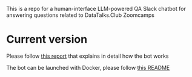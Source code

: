 This is a repo for a human-interface LLM-powered QA Slack chatbot for answering questions
related to DataTalks.Club Zoomcamps

# Current version

Please follow [this report](https://api.wandb.ai/links/aaalex-lit/ii6tpid4) that
explains in detail how the bot works

The bot can be launched with Docker, please follow 
[this README](slack_bot/README.md)